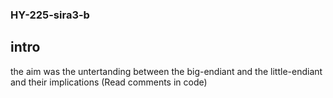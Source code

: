 ### HY-225-sira3-b

## intro 

the aim was the untertanding between the big-endiant and the little-endiant and their implications
(Read comments in code)
